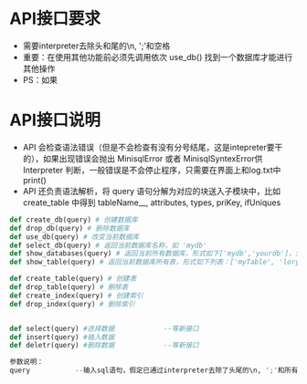 # API接口要求
- 需要interpreter去除头和尾的\n, ';'和空格
- 重要：在使用其他功能前必须先调用依次 use_db() 找到一个数据库才能进行其他操作
- PS：如果
# API接口说明
- API 会检查语法错误（但是不会检查有没有分号结尾，这是intepreter要干的），如果出现错误会抛出 MinisqlError 或者 MinisqlSyntexError供 Interpreter 判断，一般错误是不会停止程序，只需要在界面上和log.txt中print()
- API 还负责语法解析，将 query 语句分解为对应的块送入子模块中，比如 create_table 中得到 tableName__, attributes,  types, priKey, ifUniques

```python
def create_db(query) # 创建数据库
def drop_db(query) # 删除数据库
def use_db(query) # 改变当前数据库
def select_db(query) # 返回当前数据库名称，如 'mydb'
def show_databases(query) # 返回当前所有数据库，形式如下['mydb','yourdb']，注意，可能返回空列表
def show_table(query) # 返回当前数据库所有表，形式如下列表：['myTable', 'lory']

def create_table(query) # 创建表
def drop_table(query) # 删除表
def create_index(query) # 创建索引
def drop_index(query) # 删除索引


def select(query) #选择数据            --等新接口
def insert(query) #插入数据
def deletr(query) #删除数据            --等新接口

参数说明：
query           --输入sql语句，假定已通过interpreter去除了头尾的\n, ';'和所有空格

```
